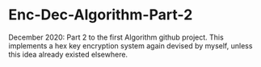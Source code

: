 # Enc-Dec-Algorithm-Part-2
 December 2020: Part 2 to the first Algorithm github project. This implements a hex key encryption system again devised by myself, unless this idea already existed elsewhere.
